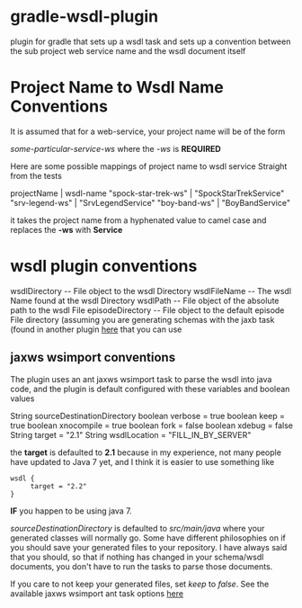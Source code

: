 gradle-wsdl-plugin
==================

plugin for gradle that sets up a wsdl task and sets up a convention between the sub project web service name and the wsdl document itself

# Project Name to Wsdl Name Conventions #

It is assumed that for a web-service, your project name will be of the form 

*some-particular-service-ws* where the *-ws* is **REQUIRED**

Here are some possible mappings of project name to wsdl service Straight from the tests

  projectName            | wsdl-name
  "spock-star-trek-ws"   | "SpockStarTrekService" 
  "srv-legend-ws"        | "SrvLegendService" 
  "boy-band-ws"          | "BoyBandService" 

it takes the project name from a hyphenated value to camel case and replaces the  **-ws** with **Service**

# wsdl plugin conventions #

  wsdlDirectory -- File object to the wsdl Directory
  wsdlFileName -- The wsdl Name found at the wsdl Directory
  wsdlPath -- File object of the absolute path to the wsdl File
  episodeDirectory  -- File object to the default episode File directory (assuming you are generating schemas with the jaxb task (found in another plugin [here](https://github.com/djmijares/gradle-jaxb-namespace-dependency) that you can use

## jaxws wsimport conventions ##

The plugin uses an ant jaxws wsimport task to parse the wsdl into java code, and the plugin is default configured with these variables and boolean values

  String sourceDestinationDirectory
  boolean verbose = true
  boolean keep = true
  boolean xnocompile = true
  boolean fork = false
  boolean xdebug = false
  String target = "2.1"
  String wsdlLocation = "FILL_IN_BY_SERVER"

the **target** is defaulted to **2.1** because in my experience, not many people have updated to Java 7 yet, and I think it is easier to use something like 

    wsdl {
      	 target = "2.2"
    }

**IF** you happen to be using java 7.  

*sourceDestinationDirectory* is defaulted to *src/main/java* where your generated classes will normally go.  Some have different philosophies on if you should save your generated files to your repository.  I have always said that you should, so that if nothing has changed in your schema/wsdl documents, you don't have to run the tasks to parse those documents.  

If you care to not keep your generated files, set *keep* to *false*.  See the available jaxws wsimport ant task options [here](http://jax-ws.java.net/2.2.3/docs/wsimportant.html)

